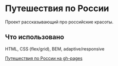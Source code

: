# Путешествия по России

Проект рассказывающий про российские красоты.

## Что использовано

HTML, CSS (flex/grid), BEM, adaptive/responsive

[Путешествия по России на gh-pages](https://misha313.github.io/travelling-around-russia/)
